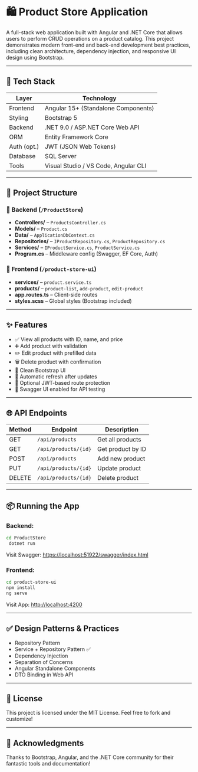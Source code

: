 # 🛍️ Product Store Application

A full-stack web application built with Angular and .NET Core that allows users to perform CRUD operations on a product catalog. This project demonstrates modern front-end and back-end development best practices, including clean architecture, dependency injection, and responsive UI design using Bootstrap.

---

## 🚀 Tech Stack

| Layer       | Technology                           |
| ----------- | ------------------------------------ |
| Frontend    | Angular 15+ (Standalone Components)  |
| Styling     | Bootstrap 5                          |
| Backend     | .NET 9.0 / ASP.NET Core Web API        |
| ORM         | Entity Framework Core                |
| Auth (opt.) | JWT (JSON Web Tokens)                |
| Database    | SQL Server                           |
| Tools       | Visual Studio / VS Code, Angular CLI |

---

## 📁 Project Structure

### 🔹 Backend (`/ProductStore`)

* **Controllers/** – `ProductsController.cs`
* **Models/** – `Product.cs`
* **Data/** – `ApplicationDbContext.cs`
* **Repositories/** – `IProductRepository.cs`, `ProductRepository.cs`
* **Services/** – `IProductService.cs`, `ProductService.cs`
* **Program.cs** – Middleware config (Swagger, EF Core, Auth)

### 🔹 Frontend (`/product-store-ui`)

* **services/** – `product.service.ts`
* **products/** – `product-list`, `add-product`, `edit-product`
* **app.routes.ts** – Client-side routes
* **styles.scss** – Global styles (Bootstrap included)

---

## ✨ Features

* ✅ View all products with ID, name, and price
* ➕ Add product with validation
* ✏️ Edit product with prefilled data
* 🗑️ Delete product with confirmation
* 🎨 Clean Bootstrap UI
* 🔁 Automatic refresh after updates
* 🔐 Optional JWT-based route protection
* 📜 Swagger UI enabled for API testing

---

## 🌐 API Endpoints

| Method | Endpoint             | Description       |
| ------ | -------------------- | ----------------- |
| GET    | `/api/products`      | Get all products  |
| GET    | `/api/products/{id}` | Get product by ID |
| POST   | `/api/products`      | Add new product   |
| PUT    | `/api/products/{id}` | Update product    |
| DELETE | `/api/products/{id}` | Delete product    |

---

## 📦 Running the App

### Backend:

```bash
cd ProductStore
 dotnet run
```

Visit Swagger: [https://localhost:51922/swagger/index.html](https://localhost:51922/swagger/index.html)

### Frontend:

```bash
cd product-store-ui
npm install
ng serve
```

Visit App: [http://localhost:4200](http://localhost:4200)

---

## ✅ Design Patterns & Practices

* Repository Pattern
* Service + Repository Pattern ✅
* Dependency Injection
* Separation of Concerns
* Angular Standalone Components
* DTO Binding in Web API

---


## 📄 License

This project is licensed under the MIT License. Feel free to fork and customize!

---

## 🙌 Acknowledgments

Thanks to Bootstrap, Angular, and the .NET Core community for their fantastic tools and documentation!


